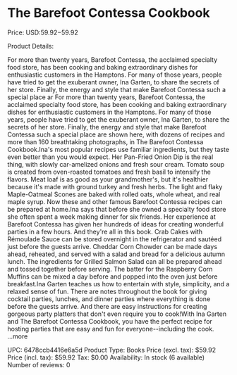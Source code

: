 # The Barefoot Contessa Cookbook

Price: USD:$59.92-$59.92

Product Details:

For more than twenty years, Barefoot Contessa, the acclaimed specialty food store, has been cooking and baking extraordinary dishes for enthusiastic customers in the Hamptons. For many of those years, people have tried to get the exuberant owner, Ina Garten, to share the secrets of her store. Finally, the energy and style that make Barefoot Contessa such a special place ar For more than twenty years, Barefoot Contessa, the acclaimed specialty food store, has been cooking and baking extraordinary dishes for enthusiastic customers in the Hamptons. For many of those years, people have tried to get the exuberant owner, Ina Garten, to share the secrets of her store. Finally, the energy and style that make Barefoot Contessa such a special place are shown here, with dozens of recipes and more than 160 breathtaking photographs, in The Barefoot Contessa Cookbook.Ina's most popular recipes use familiar ingredients, but they taste even better than you would expect. Her Pan-Fried Onion Dip is the real thing, with slowly car-amelized onions and fresh sour cream. Tomato soup is created from oven-roasted tomatoes and fresh basil to intensify the flavors. Meat loaf is as good as your grandmother's, but it's healthier because it's made with ground turkey and fresh herbs. The light and flaky Maple-Oatmeal Scones are baked with rolled oats, whole wheat, and real maple syrup. Now these and other famous Barefoot Contessa recipes can be prepared at home.Ina says that before she owned a specialty food store she often spent a week making dinner for six friends. Her experience at Barefoot Contessa has given her hundreds of ideas for creating wonderful parties in a few hours. And they're all in this book. Crab Cakes with Rémoulade Sauce can be stored overnight in the refrigerator and sautéed just before the guests arrive. Cheddar Corn Chowder can be made days ahead, reheated, and served with a salad and bread for a delicious autumn lunch. The ingredients for Grilled Salmon Salad can all be prepared ahead and tossed together before serving. The batter for the Raspberry Corn Muffins can be mixed a day before and popped into the oven just before breakfast.Ina Garten teaches us how to entertain with style, simplicity, and a relaxed sense of fun. There are notes throughout the book for giving cocktail parties, lunches, and dinner parties where everything is done before the guests arrive. And there are easy instructions for creating gorgeous party platters that don't even require you to cook!With Ina Garten and The Barefoot Contessa Cookbook, you have the perfect recipe for hosting parties that are easy and fun for everyone--including the cook. ...more

UPC: 6478ccb4416e6a5d
Product Type: Books
Price (excl. tax): $59.92
Price (incl. tax): $59.92
Tax: $0.00
Availability: In stock (6 available)
Number of reviews: 0